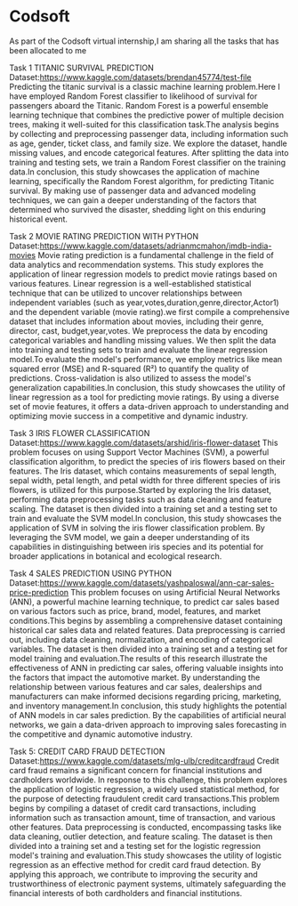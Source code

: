 # Codsoft
As part of the Codsoft virtual internship,I am sharing all the tasks that has been allocated to me

Task 1
TITANIC SURVIVAL PREDICTION
Dataset:https://www.kaggle.com/datasets/brendan45774/test-file
Predicting the titanic survival is a classic machine learning problem.Here I have employed Random Forest classifier to likelihood of survival for passengers aboard the Titanic. Random Forest is a powerful ensemble learning technique that combines the predictive power of multiple decision trees, making it well-suited for this classification task.The analysis begins by collecting and preprocessing passenger data, including information such as age, gender, ticket class, and family size. We explore the dataset, handle missing values, and encode categorical features. After splitting the data into training and testing sets, we train a Random Forest classifier on the training data.In conclusion, this study showcases the application of machine learning, specifically the Random Forest algorithm, for predicting Titanic survival. By making use of passenger data and advanced modeling techniques, we can gain a deeper understanding of the factors that determined who survived the disaster, shedding light on this enduring historical event.

Task 2
MOVIE RATING PREDICTION WITH PYTHON
Dataset:https://www.kaggle.com/datasets/adrianmcmahon/imdb-india-movies
Movie rating prediction is a fundamental challenge in the field of data analytics and recommendation systems. This study explores the application of linear regression models to predict movie ratings based on various features. Linear regression is a well-established statistical technique that can be utilized to uncover relationships between independent variables (such as year,votes,duration,genre,director,Actor1) and the dependent variable (movie rating).we first compile a comprehensive dataset that includes information about movies, including their genre, director, cast, budget,year,votes. We preprocess the data by encoding categorical variables and handling missing values. We then split the data into training and testing sets to train and evaluate the linear regression model.To evaluate the model's performance, we employ metrics like mean squared error (MSE) and R-squared (R²) to quantify the quality of predictions. Cross-validation is also utilized to assess the model's generalization capabilities.In conclusion, this study showcases the utility of linear regression as a tool for predicting movie ratings. By using a diverse set of movie features, it offers a data-driven approach to understanding and optimizing movie success in a competitive and dynamic industry.

Task 3
IRIS FLOWER CLASSIFICATION
Dataset:https://www.kaggle.com/datasets/arshid/iris-flower-dataset
This problem focuses on using Support Vector Machines (SVM), a powerful classification algorithm, to predict the species of iris flowers based on their features. The Iris dataset, which contains measurements of sepal length, sepal width, petal length, and petal width for three different species of iris flowers, is utilized for this purpose.Started by exploring the Iris dataset, performing data preprocessing tasks such as data cleaning and feature scaling. The dataset is then divided into a training set and a testing set to train and evaluate the SVM model.In conclusion, this study showcases the application of SVM in solving the iris flower classification problem. By leveraging the SVM model, we gain a deeper understanding of its capabilities in distinguishing between iris species and its potential for broader applications in botanical and ecological research.

Task 4
SALES PREDICTION USING PYTHON
Dataset:https://www.kaggle.com/datasets/yashpaloswal/ann-car-sales-price-prediction
This problem focuses on using Artificial Neural Networks (ANN), a powerful machine learning technique, to predict car sales based on various factors such as price, brand, model, features, and market conditions.This begins by assembling a comprehensive dataset containing historical car sales data and related features. Data preprocessing is carried out, including data cleaning, normalization, and encoding of categorical variables. The dataset is then divided into a training set and a testing set for model training and evaluation.The results of this research illustrate the effectiveness of ANN in predicting car sales, offering valuable insights into the factors that impact the automotive market. By understanding the relationship between various features and car sales, dealerships and manufacturers can make informed decisions regarding pricing, marketing, and inventory management.In conclusion, this study highlights the potential of ANN models in car sales prediction. By the capabilities of artificial neural networks, we gain a data-driven approach to improving sales forecasting in the competitive and dynamic automotive industry.

Task 5:
CREDIT CARD FRAUD DETECTION
Dataset:https://www.kaggle.com/datasets/mlg-ulb/creditcardfraud
Credit card fraud remains a significant concern for financial institutions and cardholders worldwide. In response to this challenge, this problem explores the application of logistic regression, a widely used statistical method, for the purpose of detecting fraudulent credit card transactions.This problem begins by compiling a dataset of credit card transactions, including information such as transaction amount, time of transaction, and various other features. Data preprocessing is conducted, encompassing tasks like data cleaning, outlier detection, and feature scaling. The dataset is then divided into a training set and a testing set for the logistic regression model's training and evaluation.This study showcases the utility of logistic regression as an effective method for credit card fraud detection. By applying this approach, we contribute to improving the security and trustworthiness of electronic payment systems, ultimately safeguarding the financial interests of both cardholders and financial institutions.





